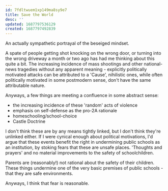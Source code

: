 ```yaml
---
id: 7fdltwuem1xp149ma8sy9e7
title: Save the World
desc: ''
updated: 1687797536129
created: 1687797492839
---
```


An actually sympathetic portrayal of the beseiged mindset. 

A spate of people getting shot knocking on the wrong door, or turning into the wrong driveway a month or two ago has had me thinking about this quite a bit. The increasing incidence of mass shootings and other national-news tragedies without any apparent meaning - explicitly politically motivated attacks can be attributed to a 'Cause', nihilistic ones, while often politically motivated in some postmodern sense, don't have the same attributable nature.

Anyways, a few things are meeting a confluence in some abstract sense:

- the increasing incidence of these 'random' acts of violence
- emphasis on self-defense as the pro-2A rationale
- homeschooling/school-choice
- Castle Doctrine

I don't think these are by any means tightly linked, but I don't think they're unlinked either. If I were cynical enough about political motivations, I'd argue that these events benefit the right in undermining public schools as an institution, by stoking fears that these are unsafe places. 'Thoughts and prayers' and no material improvements to the safety of schoolchildren.

Parents are (reasonably!) not rational about the safety of their children. These things undermine one of the very basic premises of public schools - that they are safe environments.


Anyways, I think that fear is reasonable. 

